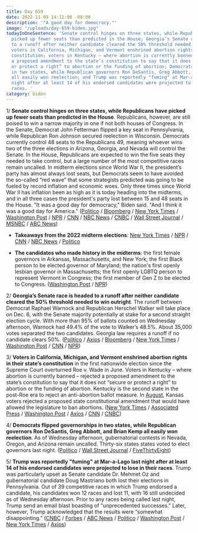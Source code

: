 ```yaml
---
title: Day 659
date: 2022-11-09 14:11:00 -08:00
description: '"A good day for democracy."'
image: "/uploads/day-659-biden.jpg"
todayInOneSentence: 'Senate control hinges on three states, while Republicans have
  picked up fewer seats than predicted in the House; Georgia’s Senate race is headed
  to a runoff after neither candidate cleared the 50% threshold needed to win outright;
  voters in California, Michigan, and Vermont enshrined abortion rights in their state’s
  constitution; voters in Kentucky – where abortion is currently banned – rejected
  a proposed amendment to the state’s constitution to say that it does not “secure
  or protect a right” to abortion or the funding of abortion; Democrats flipped governorships
  in two states, while Republican governors Ron DeSantis, Greg Abbott, and Brian Kemp
  all easily won reelection; and Trump was reportedly "fuming" at Mar-a-Lago last
  night after at least 14 of his endorsed candidates were projected to lose in their
  races. '
category: biden
---
```


1/ **Senate control hinges on three states, while Republicans have picked up fewer seats than predicted in the House**. Republicans, however, are still poised to win a narrow majority in one if not both houses of Congress. In the Senate, Democrat John Fetterman flipped a key seat in Pennsylvania, while Republican Ron Johnson secured reelection in Wisconsin. Democrats currently control 48 seats to the Republicans 49, meaning whoever wins two of the three elections in Arizona, Georgia, and Nevada will control the Senate. In the House, Republicans are expected to win the five seats they needed to take control, but a large number of the most competitive races remain uncalled. In midterm elections since World War II, the president’s party has almost always lost seats, but Democrats seem to have avoided the so-called “red wave” that some strategists predicted was going to be fueled by record inflation and economic woes. Only three times since World War II has inflation been as high as it is today heading into the midterms, and in all three cases the president's party lost between 15 and 48 seats in the House. "It was a good day for democracy," Biden said. "And I think it was a good day for America." ([Politico](https://www.politico.com/news/2022/11/09/uncalled-races-senate-control-hangs-in-balance-as-arizona-nevada-counts-continue-00065905) / [Bloomberg](https://www.bloomberg.com/news/articles/2022-11-09/republicans-limp-toward-house-control-with-senate-still-in-play?srnd=premium&sref=MIBMEEoj) / [New York Times](https://www.nytimes.com/live/2022/11/09/us/election-updates-midterms-results) / [Washington Post](https://www.washingtonpost.com/politics/2022/11/09/election-news-live-updates/?itid=hp-banner-main_p001_f001) / [NPR](https://www.npr.org/live-updates/midterm-election-results-2022-11-09) / [CNN](https://www.cnn.com/politics/live-news/election-results-congress-senate-house-11-09-2022/index.html) / [NBC News](https://www.nbcnews.com/politics/2022-election/live-blog/midterm-elections-live-updates-rcna56065) / [CNBC](https://www.cnbc.com/2022/11/09/live-updates-of-2022-midterm-election-day.html) / [Wall Street Journal](https://www.wsj.com/livecoverage/election-midterms-2022) / [MSNBC](https://www.msnbc.com/2022-midterm-elections/results/live-blog/midterm-elections-live-updates-2022-results-rcna52821) / [ABC News](https://abcnews.go.com/Politics/live-updates/midterm-elections-live-updates/?id=92681028#93009610))

* **Takeaways from the 2022 midterm elections**: [New York Times](https://www.nytimes.com/2022/11/09/us/politics/midterm-elections-takeaways.html) / [NPR](https://www.npr.org/2022/11/09/1135451246/6-takeaways-from-an-election-night-thats-not-over-yet) / [CNN](https://www.cnn.com/2022/11/08/politics/2022-midterm-election-day-takeaways/index.html) / [NBC News](https://www.nbcnews.com/politics/2022-election/midterm-election-takeaways-rcna55915) / [Politico](https://www.politico.com/news/2022/11/09/2022-election-results-analysis-and-takeaways-00065878)

* **The candidates who made history in the midterms**: the first female governors in Arkansas, Massachusetts, and New York; the first Black person to be elected governor of Maryland; the nation's first openly lesbian governor in Massachusetts; the first openly LGBTQ person to represent Vermont in Congress; the first member of Gen Z to be elected to Congress. ([Washington Post](https://www.washingtonpost.com/politics/2022/11/08/candidates-made-history-firsts-midterms/) / [NPR](https://www.npr.org/2022/11/09/1135479163/2022-election-results-history-making-winners))

2/ **Georgia’s Senate race is headed to a runoff after neither candidate cleared the 50% threshold needed to win outright**. The runoff between Democrat Raphael Warnock and Republican Herschel Walker will take place on Dec. 6, with the Senate majority potentially at stake for a second straight election cycle. With more than 95% of ballots counted on Wednesday afternoon, Warnock had 49.4% of the vote to Walker’s 48.5%. About 35,000 votes separated the two candidates. Georgia law requires a runoff if no candidate clears 50%. ([Politico](https://www.politico.com/news/2022/11/09/herschel-walker-raphael-warnock-georgia-senate-race-results-2022-00064771) / [Axios](https://www.axios.com/2022/11/09/georgia-senate-race-status-warnock-walker) / [Bloomberg](https://www.bloomberg.com/news/articles/2022-11-09/warnock-walker-head-to-december-runoff-for-georgia-senate-seat?srnd=premium&sref=MIBMEEoj) / [New York Times](https://www.nytimes.com/2022/11/09/us/politics/warnock-walker-georgia-runoff.html?smid=url-share) / [Washington Post](https://www.washingtonpost.com/politics/2022/11/09/election-news-live-updates/#link-QSGXPAPTAFFYTCXXDISMXCYDTM) / [CNN](https://www.cnn.com/2022/11/09/politics/herschel-walker-raphael-warnock-georgia-senate-results/index.html) / [NPR](https://www.npr.org/live-updates/midterm-election-results-2022-11-09#georgias-2022-midterm-senate-race-will-be-settled-in-a-run-off-election))

3/ **Voters in California, Michigan, and Vermont enshrined abortion rights in their state’s constitution** in the first nationwide election since the Supreme Court overturned Roe v. Wade in June. Voters in Kentucky – where abortion is currently banned – rejected a proposed amendment to the state’s constitution to say that it does not “secure or protect a right” to abortion or the funding of abortion. Kentucky is the second state in the post-Roe era to reject an anti-abortion ballot measure. In [August](https://whatthefuckjusthappenedtoday.com/2022/08/03/day-561/#1-kansas-voters-rejected-a-proposed), Kansas voters rejected a proposed state constitutional amendment that would have allowed the legislature to ban abortions. ([New York Times](https://www.nytimes.com/2022/11/09/us/abortion-rights-ballot-proposals.html?smid=nytcore-ios-share&referringSource=articleShare) / [Associated Press](https://apnews.com/article/2022-midterm-elections-abortion-8779f3ee57d4d20d54861a5ed6ba72ff) / [Washington Post](https://www.washingtonpost.com/politics/2022/11/09/abortion-midterms-kentucky-michigan/) / [Axios](https://www.axios.com/2022/11/09/abortion-election-results-midterm-constitution-amendment) / [CNN](https://www.cnn.com/2022/11/09/politics/abortion-rights-2022-midterms/index.html) / [CNBC](https://www.cnbc.com/2022/11/09/midterm-elections-kentucky-rejects-anti-abortion-constitutional-amendment.html))

4/ **Democrats flipped governorships in two states, while Republican governors Ron DeSantis, Greg Abbott, and Brian Kemp all easily won reelection**. As of Wednesday afternoon, gubernatorial contests in Nevada, Oregon, and Arizona remain uncalled. Thirty-six states states voted to elect governors last night. ([Politico](https://www.politico.com/news/2022/11/08/governor-election-results-2022-00065678) / [Wall Street Journal](https://www.wsj.com/articles/midterm-elections-2022-results-governors-states-11667863055) / [FiveThirtyEight](https://fivethirtyeight.com/features/gubernatorial-races-were-a-mixed-bag-for-each-party/))

5/ **Trump was reportedly "fuming" at Mar-a-Lago last night after at least 14 of his endorsed candidates were projected to lose in their races**. Trump was particularly upset as Senate candidate Dr. Mehmet Oz and gubernatorial candidate Doug Mastriano both lost their elections in Pennsylvania. Out of 39 competitive races in which Trump endorsed a candidate, his candidates won 12 races and lost 11, with 16 still undecided as of Wednesday afternoon. Prior to any races being called last night, Trump send an email blast boasting of "unprecedented successes." Later, however, Trump acknowledged that the results were “somewhat disappointing.” ([CNBC](https://www.cnbc.com/2022/11/09/midterm-election-results-trump-candidates-disappoint-on-election-day.html) / [Forbes](https://www.forbes.com/sites/alisondurkee/2022/11/09/trump-backed-candidates-have-mixed-showing-in-midterms-and-gop-already-blames-him-for-losses/?sh=39f76a7b3649) / [ABC News](https://abcnews.go.com/US/trump-left-fuming-14-candidates-projected-lose-midterms/story?id=92992662) / [Politico](https://www.politico.com/news/2022/11/09/trump-endorsed-candidates-2022-election-results) / [Washington Post](https://www.washingtonpost.com/politics/2022/11/09/election-deniers-midterms-democracy/) / [New York Times](https://www.nytimes.com/2022/11/09/us/politics/trump-election-candidates-voting.html) / [Axios](https://www.axios.com/2022/11/09/trump-endorsement-gop-midterm-elections))